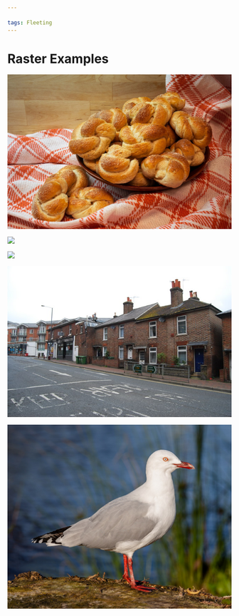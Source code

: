 ```yaml
---

tags: Fleeting 
---
```


# Raster Examples

![](../../../assets/Buns%20-%20Raster%202.png)

![](../../../assets/Coconut%20-%20Raster%205.png)

![](../../../assets/Frog%20-%20Raster%204.png)

![](../../../assets/Place%20-%20Raster%203.png)

![](../../../assets/Seagull%20-%20Raster%201.png)